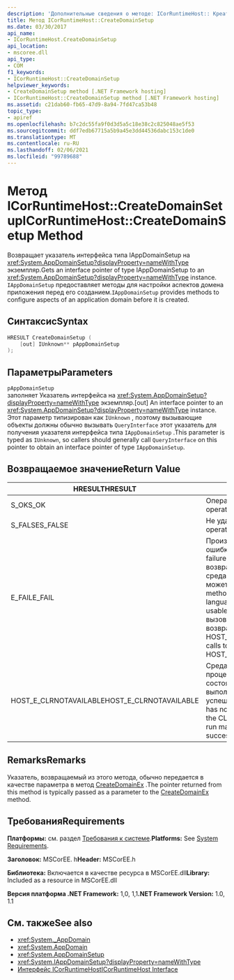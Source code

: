 ```yaml
---
description: 'Дополнительные сведения о методе: ICorRuntimeHost:: Креатедомаинсетуп'
title: Метод ICorRuntimeHost::CreateDomainSetup
ms.date: 03/30/2017
api_name:
- ICorRuntimeHost.CreateDomainSetup
api_location:
- mscoree.dll
api_type:
- COM
f1_keywords:
- ICorRuntimeHost::CreateDomainSetup
helpviewer_keywords:
- CreateDomainSetup method [.NET Framework hosting]
- ICorRuntimeHost::CreateDomainSetup method [.NET Framework hosting]
ms.assetid: c21dab60-fb65-47d9-8a94-7fd47ca53b48
topic_type:
- apiref
ms.openlocfilehash: b7c2dc55fa9f0d3d5a5c18e38c2c825048ae5f53
ms.sourcegitcommit: ddf7edb67715a5b9a45e3dd44536dabc153c1de0
ms.translationtype: MT
ms.contentlocale: ru-RU
ms.lasthandoff: 02/06/2021
ms.locfileid: "99789688"
---
```

# <a name="icorruntimehostcreatedomainsetup-method"></a><span data-ttu-id="0eb29-103">Метод ICorRuntimeHost::CreateDomainSetup</span><span class="sxs-lookup"><span data-stu-id="0eb29-103">ICorRuntimeHost::CreateDomainSetup Method</span></span>

<span data-ttu-id="0eb29-104">Возвращает указатель интерфейса типа IAppDomainSetup на <xref:System.AppDomainSetup?displayProperty=nameWithType> экземпляр.</span><span class="sxs-lookup"><span data-stu-id="0eb29-104">Gets an interface pointer of type IAppDomainSetup to an <xref:System.AppDomainSetup?displayProperty=nameWithType> instance.</span></span> <span data-ttu-id="0eb29-105">`IAppDomainSetup` предоставляет методы для настройки аспектов домена приложения перед его созданием.</span><span class="sxs-lookup"><span data-stu-id="0eb29-105">`IAppDomainSetup` provides methods to configure aspects of an application domain before it is created.</span></span>  
  
## <a name="syntax"></a><span data-ttu-id="0eb29-106">Синтаксис</span><span class="sxs-lookup"><span data-stu-id="0eb29-106">Syntax</span></span>  
  
```cpp  
HRESULT CreateDomainSetup (  
    [out] IUnknown** pAppDomainSetup  
);  
```  
  
## <a name="parameters"></a><span data-ttu-id="0eb29-107">Параметры</span><span class="sxs-lookup"><span data-stu-id="0eb29-107">Parameters</span></span>  

 `pAppDomainSetup`  
 <span data-ttu-id="0eb29-108">заполняет Указатель интерфейса на <xref:System.AppDomainSetup?displayProperty=nameWithType> экземпляр.</span><span class="sxs-lookup"><span data-stu-id="0eb29-108">[out] An interface pointer to an <xref:System.AppDomainSetup?displayProperty=nameWithType> instance.</span></span> <span data-ttu-id="0eb29-109">Этот параметр типизирован как `IUnknown` , поэтому вызывающие объекты должны обычно вызывать `QueryInterface` этот указатель для получения указателя интерфейса типа `IAppDomainSetup` .</span><span class="sxs-lookup"><span data-stu-id="0eb29-109">This parameter is typed as `IUnknown`, so callers should generally call `QueryInterface` on this pointer to obtain an interface pointer of type `IAppDomainSetup`.</span></span>  
  
## <a name="return-value"></a><span data-ttu-id="0eb29-110">Возвращаемое значение</span><span class="sxs-lookup"><span data-stu-id="0eb29-110">Return Value</span></span>  
  
|<span data-ttu-id="0eb29-111">HRESULT</span><span class="sxs-lookup"><span data-stu-id="0eb29-111">HRESULT</span></span>|<span data-ttu-id="0eb29-112">Описание:</span><span class="sxs-lookup"><span data-stu-id="0eb29-112">Description</span></span>|  
|-------------|-----------------|  
|<span data-ttu-id="0eb29-113">S_OK</span><span class="sxs-lookup"><span data-stu-id="0eb29-113">S_OK</span></span>|<span data-ttu-id="0eb29-114">Операция выполнена успешно.</span><span class="sxs-lookup"><span data-stu-id="0eb29-114">The operation was successful.</span></span>|  
|<span data-ttu-id="0eb29-115">S_FALSE</span><span class="sxs-lookup"><span data-stu-id="0eb29-115">S_FALSE</span></span>|<span data-ttu-id="0eb29-116">Не удалось завершить операцию.</span><span class="sxs-lookup"><span data-stu-id="0eb29-116">The operation failed to complete.</span></span>|  
|<span data-ttu-id="0eb29-117">E_FAIL</span><span class="sxs-lookup"><span data-stu-id="0eb29-117">E_FAIL</span></span>|<span data-ttu-id="0eb29-118">Произошла неизвестная фатальная ошибка.</span><span class="sxs-lookup"><span data-stu-id="0eb29-118">An unknown, catastrophic failure occurred.</span></span> <span data-ttu-id="0eb29-119">Если метод возвращает E_FAIL, общеязыковая среда выполнения (CLR) больше не может использоваться в процессе.</span><span class="sxs-lookup"><span data-stu-id="0eb29-119">If a method returns E_FAIL, the common language runtime (CLR) is no longer usable in the process.</span></span> <span data-ttu-id="0eb29-120">Последующие вызовы любых API размещения возвращают HOST_E_CLRNOTAVAILABLE.</span><span class="sxs-lookup"><span data-stu-id="0eb29-120">Subsequent calls to any hosting APIs return HOST_E_CLRNOTAVAILABLE.</span></span>|  
|<span data-ttu-id="0eb29-121">HOST_E_CLRNOTAVAILABLE</span><span class="sxs-lookup"><span data-stu-id="0eb29-121">HOST_E_CLRNOTAVAILABLE</span></span>|<span data-ttu-id="0eb29-122">Среда CLR не была загружена в процесс, или среда CLR находится в состоянии, в котором она не может выполнить управляемый код или успешно обработать вызов.</span><span class="sxs-lookup"><span data-stu-id="0eb29-122">The CLR has not been loaded into a process, or the CLR is in a state in which it cannot run managed code or process the call successfully.</span></span>|  
  
## <a name="remarks"></a><span data-ttu-id="0eb29-123">Remarks</span><span class="sxs-lookup"><span data-stu-id="0eb29-123">Remarks</span></span>  

 <span data-ttu-id="0eb29-124">Указатель, возвращаемый из этого метода, обычно передается в качестве параметра в метод [CreateDomainEx](icorruntimehost-createdomainex-method.md) .</span><span class="sxs-lookup"><span data-stu-id="0eb29-124">The pointer returned from this method is typically passed as a parameter to the [CreateDomainEx](icorruntimehost-createdomainex-method.md) method.</span></span>  
  
## <a name="requirements"></a><span data-ttu-id="0eb29-125">Требования</span><span class="sxs-lookup"><span data-stu-id="0eb29-125">Requirements</span></span>  

 <span data-ttu-id="0eb29-126">**Платформы:** см. раздел [Требования к системе](../../get-started/system-requirements.md).</span><span class="sxs-lookup"><span data-stu-id="0eb29-126">**Platforms:** See [System Requirements](../../get-started/system-requirements.md).</span></span>  
  
 <span data-ttu-id="0eb29-127">**Заголовок:** MSCorEE. h</span><span class="sxs-lookup"><span data-stu-id="0eb29-127">**Header:** MSCorEE.h</span></span>  
  
 <span data-ttu-id="0eb29-128">**Библиотека:** Включается в качестве ресурса в MSCorEE.dll</span><span class="sxs-lookup"><span data-stu-id="0eb29-128">**Library:** Included as a resource in MSCorEE.dll</span></span>  
  
 <span data-ttu-id="0eb29-129">**Версия платформа .NET Framework:** 1,0, 1,1</span><span class="sxs-lookup"><span data-stu-id="0eb29-129">**.NET Framework Version:** 1.0, 1.1</span></span>  
  
## <a name="see-also"></a><span data-ttu-id="0eb29-130">См. также</span><span class="sxs-lookup"><span data-stu-id="0eb29-130">See also</span></span>

- <xref:System._AppDomain>
- <xref:System.AppDomain>
- <xref:System.AppDomainSetup>
- <xref:System.IAppDomainSetup?displayProperty=nameWithType>
- [<span data-ttu-id="0eb29-131">Интерфейс ICorRuntimeHost</span><span class="sxs-lookup"><span data-stu-id="0eb29-131">ICorRuntimeHost Interface</span></span>](icorruntimehost-interface.md)
